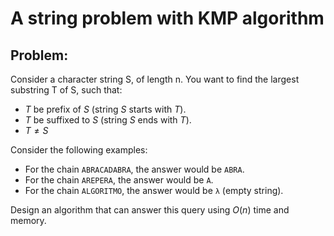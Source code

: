 # A string problem with KMP algorithm

## Problem:

Consider a character string S, of length n. You want to find the largest substring T of S, such that:
- $`T`$ be prefix of $`S`$ (string $`S`$ starts with $`T`$).
- $`T`$ be suffixed to $`S`$ (string $`S`$ ends with $`T`$).
- $`T \neq S`$

Consider the following examples:
- For the chain ```ABRACADABRA```, the answer would be ```ABRA```.
- For the chain ```AREPERA```, the answer would be ```A```.
- For the chain ```ALGORITMO```, the answer would be ```λ``` (empty string).

Design an algorithm that can answer this query using $`O(n)`$ time and memory.
